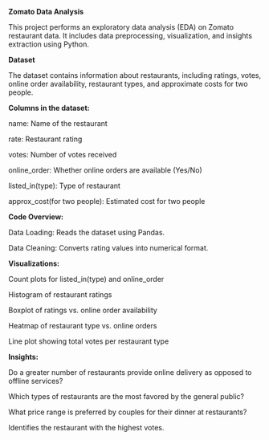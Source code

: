 **Zomato Data Analysis**

This project performs an exploratory data analysis (EDA) on Zomato restaurant data. It includes data preprocessing, visualization, and insights extraction using Python.

**Dataset**

The dataset contains information about restaurants, including ratings, votes, online order availability, restaurant types, and approximate costs for two people.

**Columns in the dataset:**

name: Name of the restaurant

rate: Restaurant rating

votes: Number of votes received

online_order: Whether online orders are available (Yes/No)

listed_in(type): Type of restaurant

approx_cost(for two people): Estimated cost for two people

**Code Overview:**

Data Loading: Reads the dataset using Pandas.

Data Cleaning: Converts rating values into numerical format.

**Visualizations:**

Count plots for listed_in(type) and online_order

Histogram of restaurant ratings

Boxplot of ratings vs. online order availability

Heatmap of restaurant type vs. online orders

Line plot showing total votes per restaurant type

**Insights:**

Do a greater number of restaurants provide online delivery as opposed to offline services?

Which types of restaurants are the most favored by the general public?

What price range is preferred by couples for their dinner at restaurants?

Identifies the restaurant with the highest votes.

